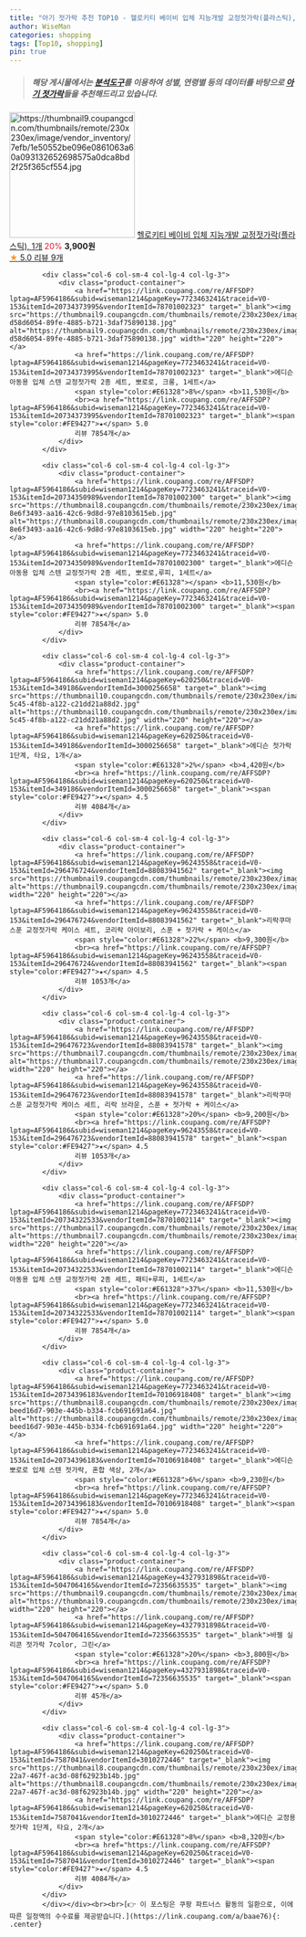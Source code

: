 ```yaml
---
title: "아기 젓가락 추천 TOP10 - 헬로키티 베이비 입체 지능개발 교정젓가락(플라스틱), 1개"
author: WiseMan
categories: shopping
tags: [Top10, shopping]
pin: true
---
```


> ##### 해당 게시물에서는 [**분석도구**](https://itemscout.io/)를 이용하여 **성별**, **연령별** 등의 데이터를 바탕으로 [**아기 젓가락**](https://link.coupang.com/a/baae76)들을 추천해드리고 있습니다.
<div class="container"><div class="row">
            <div class="col-6 col-sm-4 col-lg-4 col-lg-3">
                <div class="product-container">
                    <a href="https://link.coupang.com/re/AFFSDP?lptag=AF5964186&subid=wiseman1214&pageKey=2251120859&traceid=V0-153&itemId=3848333837&vendorItemId=71833132267" target="_blank"><img src="https://thumbnail9.coupangcdn.com/thumbnails/remote/230x230ex/image/vendor_inventory/7efb/1e50552be096e0861063a60a093132652698575a0dca8bd2f25f365cf554.jpg" alt="https://thumbnail9.coupangcdn.com/thumbnails/remote/230x230ex/image/vendor_inventory/7efb/1e50552be096e0861063a60a093132652698575a0dca8bd2f25f365cf554.jpg" width="220" height="220"></a>
                    <a href="https://link.coupang.com/re/AFFSDP?lptag=AF5964186&subid=wiseman1214&pageKey=2251120859&traceid=V0-153&itemId=3848333837&vendorItemId=71833132267" target="_blank">헬로키티 베이비 입체 지능개발 교정젓가락(플라스틱), 1개</a>
                    <span style="color:#E61328">20%</span> <b>3,900원</b>
                    <br><a href="https://link.coupang.com/re/AFFSDP?lptag=AF5964186&subid=wiseman1214&pageKey=2251120859&traceid=V0-153&itemId=3848333837&vendorItemId=71833132267" target="_blank"><span style="color:#FE9427">★</span> 5.0
                    리뷰 9개</a>
                </div>
            </div>
            
            <div class="col-6 col-sm-4 col-lg-4 col-lg-3">
                <div class="product-container">
                    <a href="https://link.coupang.com/re/AFFSDP?lptag=AF5964186&subid=wiseman1214&pageKey=7723463241&traceid=V0-153&itemId=20734373995&vendorItemId=78701002323" target="_blank"><img src="https://thumbnail9.coupangcdn.com/thumbnails/remote/230x230ex/image/retail/images/4426645390927783-d58d6054-89fe-4885-b721-3daf75890138.jpg" alt="https://thumbnail9.coupangcdn.com/thumbnails/remote/230x230ex/image/retail/images/4426645390927783-d58d6054-89fe-4885-b721-3daf75890138.jpg" width="220" height="220"></a>
                    <a href="https://link.coupang.com/re/AFFSDP?lptag=AF5964186&subid=wiseman1214&pageKey=7723463241&traceid=V0-153&itemId=20734373995&vendorItemId=78701002323" target="_blank">에디슨 아동용 입체 스텐 교정젓가락 2종 세트, 뽀로로, 크롱, 1세트</a>
                    <span style="color:#E61328">8%</span> <b>11,530원</b>
                    <br><a href="https://link.coupang.com/re/AFFSDP?lptag=AF5964186&subid=wiseman1214&pageKey=7723463241&traceid=V0-153&itemId=20734373995&vendorItemId=78701002323" target="_blank"><span style="color:#FE9427">★</span> 5.0
                    리뷰 7854개</a>
                </div>
            </div>
            
            <div class="col-6 col-sm-4 col-lg-4 col-lg-3">
                <div class="product-container">
                    <a href="https://link.coupang.com/re/AFFSDP?lptag=AF5964186&subid=wiseman1214&pageKey=7723463241&traceid=V0-153&itemId=20734350989&vendorItemId=78701002300" target="_blank"><img src="https://thumbnail8.coupangcdn.com/thumbnails/remote/230x230ex/image/retail/images/4287950591227123-8e6f3493-aa16-42c6-9d8d-97e8103615eb.jpg" alt="https://thumbnail8.coupangcdn.com/thumbnails/remote/230x230ex/image/retail/images/4287950591227123-8e6f3493-aa16-42c6-9d8d-97e8103615eb.jpg" width="220" height="220"></a>
                    <a href="https://link.coupang.com/re/AFFSDP?lptag=AF5964186&subid=wiseman1214&pageKey=7723463241&traceid=V0-153&itemId=20734350989&vendorItemId=78701002300" target="_blank">에디슨 아동용 입체 스텐 교정젓가락 2종 세트, 뽀로로,루피, 1세트</a>
                    <span style="color:#E61328"></span> <b>11,530원</b>
                    <br><a href="https://link.coupang.com/re/AFFSDP?lptag=AF5964186&subid=wiseman1214&pageKey=7723463241&traceid=V0-153&itemId=20734350989&vendorItemId=78701002300" target="_blank"><span style="color:#FE9427">★</span> 5.0
                    리뷰 7854개</a>
                </div>
            </div>
            
            <div class="col-6 col-sm-4 col-lg-4 col-lg-3">
                <div class="product-container">
                    <a href="https://link.coupang.com/re/AFFSDP?lptag=AF5964186&subid=wiseman1214&pageKey=620250&traceid=V0-153&itemId=349186&vendorItemId=3000256658" target="_blank"><img src="https://thumbnail10.coupangcdn.com/thumbnails/remote/230x230ex/image/product/image/vendoritem/2016/07/01/3000256658/055cca54-5c45-4f8b-a122-c21dd21a88d2.jpg" alt="https://thumbnail10.coupangcdn.com/thumbnails/remote/230x230ex/image/product/image/vendoritem/2016/07/01/3000256658/055cca54-5c45-4f8b-a122-c21dd21a88d2.jpg" width="220" height="220"></a>
                    <a href="https://link.coupang.com/re/AFFSDP?lptag=AF5964186&subid=wiseman1214&pageKey=620250&traceid=V0-153&itemId=349186&vendorItemId=3000256658" target="_blank">에디슨 젓가락 1단계, 타요, 1개</a>
                    <span style="color:#E61328">2%</span> <b>4,420원</b>
                    <br><a href="https://link.coupang.com/re/AFFSDP?lptag=AF5964186&subid=wiseman1214&pageKey=620250&traceid=V0-153&itemId=349186&vendorItemId=3000256658" target="_blank"><span style="color:#FE9427">★</span> 4.5
                    리뷰 4084개</a>
                </div>
            </div>
            
            <div class="col-6 col-sm-4 col-lg-4 col-lg-3">
                <div class="product-container">
                    <a href="https://link.coupang.com/re/AFFSDP?lptag=AF5964186&subid=wiseman1214&pageKey=96243558&traceid=V0-153&itemId=296476724&vendorItemId=88083941562" target="_blank"><img src="https://thumbnail9.coupangcdn.com/thumbnails/remote/230x230ex/image/vendor_inventory/42ef/34febc2fad41f60c75053af09d4d1ba1479fabcde8ccf78b485d388ecf78.jpg" alt="https://thumbnail9.coupangcdn.com/thumbnails/remote/230x230ex/image/vendor_inventory/42ef/34febc2fad41f60c75053af09d4d1ba1479fabcde8ccf78b485d388ecf78.jpg" width="220" height="220"></a>
                    <a href="https://link.coupang.com/re/AFFSDP?lptag=AF5964186&subid=wiseman1214&pageKey=96243558&traceid=V0-153&itemId=296476724&vendorItemId=88083941562" target="_blank">리락쿠마 스푼 교정젓가락 케이스 세트, 코리락 아이보리, 스푼 + 젓가락 + 케이스</a>
                    <span style="color:#E61328">22%</span> <b>9,300원</b>
                    <br><a href="https://link.coupang.com/re/AFFSDP?lptag=AF5964186&subid=wiseman1214&pageKey=96243558&traceid=V0-153&itemId=296476724&vendorItemId=88083941562" target="_blank"><span style="color:#FE9427">★</span> 4.5
                    리뷰 1053개</a>
                </div>
            </div>
            
            <div class="col-6 col-sm-4 col-lg-4 col-lg-3">
                <div class="product-container">
                    <a href="https://link.coupang.com/re/AFFSDP?lptag=AF5964186&subid=wiseman1214&pageKey=96243558&traceid=V0-153&itemId=296476723&vendorItemId=88083941578" target="_blank"><img src="https://thumbnail7.coupangcdn.com/thumbnails/remote/230x230ex/image/vendor_inventory/c224/e8aaa3679b0f28a073db496f66276aea268b5064f9e5fc39bf774d8dba74.jpg" alt="https://thumbnail7.coupangcdn.com/thumbnails/remote/230x230ex/image/vendor_inventory/c224/e8aaa3679b0f28a073db496f66276aea268b5064f9e5fc39bf774d8dba74.jpg" width="220" height="220"></a>
                    <a href="https://link.coupang.com/re/AFFSDP?lptag=AF5964186&subid=wiseman1214&pageKey=96243558&traceid=V0-153&itemId=296476723&vendorItemId=88083941578" target="_blank">리락쿠마 스푼 교정젓가락 케이스 세트, 리락 브라운, 스푼 + 젓가락 + 케이스</a>
                    <span style="color:#E61328">20%</span> <b>9,200원</b>
                    <br><a href="https://link.coupang.com/re/AFFSDP?lptag=AF5964186&subid=wiseman1214&pageKey=96243558&traceid=V0-153&itemId=296476723&vendorItemId=88083941578" target="_blank"><span style="color:#FE9427">★</span> 4.5
                    리뷰 1053개</a>
                </div>
            </div>
            
            <div class="col-6 col-sm-4 col-lg-4 col-lg-3">
                <div class="product-container">
                    <a href="https://link.coupang.com/re/AFFSDP?lptag=AF5964186&subid=wiseman1214&pageKey=7723463241&traceid=V0-153&itemId=20734322533&vendorItemId=78701002114" target="_blank"><img src="https://thumbnail7.coupangcdn.com/thumbnails/remote/230x230ex/image/rs_quotation_api/rrsasztj/50a016f2a22c4b8c82664f896e8d6b40.jpg" alt="https://thumbnail7.coupangcdn.com/thumbnails/remote/230x230ex/image/rs_quotation_api/rrsasztj/50a016f2a22c4b8c82664f896e8d6b40.jpg" width="220" height="220"></a>
                    <a href="https://link.coupang.com/re/AFFSDP?lptag=AF5964186&subid=wiseman1214&pageKey=7723463241&traceid=V0-153&itemId=20734322533&vendorItemId=78701002114" target="_blank">에디슨 아동용 입체 스텐 교정젓가락 2종 세트, 패티+루피, 1세트</a>
                    <span style="color:#E61328">37%</span> <b>11,530원</b>
                    <br><a href="https://link.coupang.com/re/AFFSDP?lptag=AF5964186&subid=wiseman1214&pageKey=7723463241&traceid=V0-153&itemId=20734322533&vendorItemId=78701002114" target="_blank"><span style="color:#FE9427">★</span> 5.0
                    리뷰 7854개</a>
                </div>
            </div>
            
            <div class="col-6 col-sm-4 col-lg-4 col-lg-3">
                <div class="product-container">
                    <a href="https://link.coupang.com/re/AFFSDP?lptag=AF5964186&subid=wiseman1214&pageKey=7723463241&traceid=V0-153&itemId=20734396183&vendorItemId=70106918408" target="_blank"><img src="https://thumbnail8.coupangcdn.com/thumbnails/remote/230x230ex/image/retail/images/385681467044926-beed16d7-903e-445b-b334-fcb691691a64.jpg" alt="https://thumbnail8.coupangcdn.com/thumbnails/remote/230x230ex/image/retail/images/385681467044926-beed16d7-903e-445b-b334-fcb691691a64.jpg" width="220" height="220"></a>
                    <a href="https://link.coupang.com/re/AFFSDP?lptag=AF5964186&subid=wiseman1214&pageKey=7723463241&traceid=V0-153&itemId=20734396183&vendorItemId=70106918408" target="_blank">에디슨 뽀로로 입체 스텐 젓가락, 혼합 색상, 2개</a>
                    <span style="color:#E61328">6%</span> <b>9,230원</b>
                    <br><a href="https://link.coupang.com/re/AFFSDP?lptag=AF5964186&subid=wiseman1214&pageKey=7723463241&traceid=V0-153&itemId=20734396183&vendorItemId=70106918408" target="_blank"><span style="color:#FE9427">★</span> 5.0
                    리뷰 7854개</a>
                </div>
            </div>
            
            <div class="col-6 col-sm-4 col-lg-4 col-lg-3">
                <div class="product-container">
                    <a href="https://link.coupang.com/re/AFFSDP?lptag=AF5964186&subid=wiseman1214&pageKey=4327931898&traceid=V0-153&itemId=5047064165&vendorItemId=72356635535" target="_blank"><img src="https://thumbnail9.coupangcdn.com/thumbnails/remote/230x230ex/image/vendor_inventory/6ca8/9ac94a1e2a4a62fc2fa0b5c5007f5bfdc5f11f0293031e541a3e20d302a0.jpg" alt="https://thumbnail9.coupangcdn.com/thumbnails/remote/230x230ex/image/vendor_inventory/6ca8/9ac94a1e2a4a62fc2fa0b5c5007f5bfdc5f11f0293031e541a3e20d302a0.jpg" width="220" height="220"></a>
                    <a href="https://link.coupang.com/re/AFFSDP?lptag=AF5964186&subid=wiseman1214&pageKey=4327931898&traceid=V0-153&itemId=5047064165&vendorItemId=72356635535" target="_blank">바젤 실리콘 젓가락 7color, 그린</a>
                    <span style="color:#E61328">20%</span> <b>3,800원</b>
                    <br><a href="https://link.coupang.com/re/AFFSDP?lptag=AF5964186&subid=wiseman1214&pageKey=4327931898&traceid=V0-153&itemId=5047064165&vendorItemId=72356635535" target="_blank"><span style="color:#FE9427">★</span> 5.0
                    리뷰 45개</a>
                </div>
            </div>
            
            <div class="col-6 col-sm-4 col-lg-4 col-lg-3">
                <div class="product-container">
                    <a href="https://link.coupang.com/re/AFFSDP?lptag=AF5964186&subid=wiseman1214&pageKey=620250&traceid=V0-153&itemId=7587041&vendorItemId=3010272446" target="_blank"><img src="https://thumbnail8.coupangcdn.com/thumbnails/remote/230x230ex/image/product/image/vendoritem/2016/10/24/3010272446/40363a0c-22a7-467f-ac3d-08f62923b14b.jpg" alt="https://thumbnail8.coupangcdn.com/thumbnails/remote/230x230ex/image/product/image/vendoritem/2016/10/24/3010272446/40363a0c-22a7-467f-ac3d-08f62923b14b.jpg" width="220" height="220"></a>
                    <a href="https://link.coupang.com/re/AFFSDP?lptag=AF5964186&subid=wiseman1214&pageKey=620250&traceid=V0-153&itemId=7587041&vendorItemId=3010272446" target="_blank">에디슨 교정용 젓가락 1단계, 타요, 2개</a>
                    <span style="color:#E61328">8%</span> <b>8,320원</b>
                    <br><a href="https://link.coupang.com/re/AFFSDP?lptag=AF5964186&subid=wiseman1214&pageKey=620250&traceid=V0-153&itemId=7587041&vendorItemId=3010272446" target="_blank"><span style="color:#FE9427">★</span> 4.5
                    리뷰 4084개</a>
                </div>
            </div>
            </div></div><br><br>[👉 이 포스팅은 쿠팡 파트너스 활동의 일환으로, 이에 따른 일정액의 수수료를 제공받습니다.](https://link.coupang.com/a/baae76){: .center}